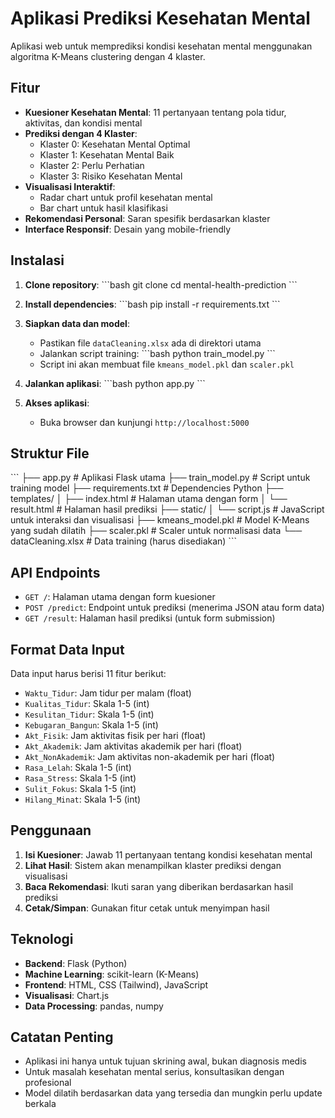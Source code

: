 # Aplikasi Prediksi Kesehatan Mental

Aplikasi web untuk memprediksi kondisi kesehatan mental menggunakan algoritma K-Means clustering dengan 4 klaster.

## Fitur

- **Kuesioner Kesehatan Mental**: 11 pertanyaan tentang pola tidur, aktivitas, dan kondisi mental
- **Prediksi dengan 4 Klaster**:
  - Klaster 0: Kesehatan Mental Optimal
  - Klaster 1: Kesehatan Mental Baik
  - Klaster 2: Perlu Perhatian
  - Klaster 3: Risiko Kesehatan Mental
- **Visualisasi Interaktif**:
  - Radar chart untuk profil kesehatan mental
  - Bar chart untuk hasil klasifikasi
- **Rekomendasi Personal**: Saran spesifik berdasarkan klaster
- **Interface Responsif**: Desain yang mobile-friendly

## Instalasi

1. **Clone repository**:
   \`\`\`bash
   git clone <repository-url>
   cd mental-health-prediction
   \`\`\`

2. **Install dependencies**:
   \`\`\`bash
   pip install -r requirements.txt
   \`\`\`

3. **Siapkan data dan model**:
   - Pastikan file `dataCleaning.xlsx` ada di direktori utama
   - Jalankan script training:
     \`\`\`bash
     python train_model.py
     \`\`\`
   - Script ini akan membuat file `kmeans_model.pkl` dan `scaler.pkl`

4. **Jalankan aplikasi**:
   \`\`\`bash
   python app.py
   \`\`\`

5. **Akses aplikasi**:
   - Buka browser dan kunjungi `http://localhost:5000`

## Struktur File

\`\`\`
├── app.py                 # Aplikasi Flask utama
├── train_model.py         # Script untuk training model
├── requirements.txt       # Dependencies Python
├── templates/
│   ├── index.html        # Halaman utama dengan form
│   └── result.html       # Halaman hasil prediksi
├── static/
│   └── script.js         # JavaScript untuk interaksi dan visualisasi
├── kmeans_model.pkl      # Model K-Means yang sudah dilatih
├── scaler.pkl           # Scaler untuk normalisasi data
└── dataCleaning.xlsx    # Data training (harus disediakan)
\`\`\`

## API Endpoints

- `GET /`: Halaman utama dengan form kuesioner
- `POST /predict`: Endpoint untuk prediksi (menerima JSON atau form data)
- `GET /result`: Halaman hasil prediksi (untuk form submission)

## Format Data Input

Data input harus berisi 11 fitur berikut:
- `Waktu_Tidur`: Jam tidur per malam (float)
- `Kualitas_Tidur`: Skala 1-5 (int)
- `Kesulitan_Tidur`: Skala 1-5 (int)
- `Kebugaran_Bangun`: Skala 1-5 (int)
- `Akt_Fisik`: Jam aktivitas fisik per hari (float)
- `Akt_Akademik`: Jam aktivitas akademik per hari (float)
- `Akt_NonAkademik`: Jam aktivitas non-akademik per hari (float)
- `Rasa_Lelah`: Skala 1-5 (int)
- `Rasa_Stress`: Skala 1-5 (int)
- `Sulit_Fokus`: Skala 1-5 (int)
- `Hilang_Minat`: Skala 1-5 (int)

## Penggunaan

1. **Isi Kuesioner**: Jawab 11 pertanyaan tentang kondisi kesehatan mental
2. **Lihat Hasil**: Sistem akan menampilkan klaster prediksi dengan visualisasi
3. **Baca Rekomendasi**: Ikuti saran yang diberikan berdasarkan hasil prediksi
4. **Cetak/Simpan**: Gunakan fitur cetak untuk menyimpan hasil

## Teknologi

- **Backend**: Flask (Python)
- **Machine Learning**: scikit-learn (K-Means)
- **Frontend**: HTML, CSS (Tailwind), JavaScript
- **Visualisasi**: Chart.js
- **Data Processing**: pandas, numpy

## Catatan Penting

- Aplikasi ini hanya untuk tujuan skrining awal, bukan diagnosis medis
- Untuk masalah kesehatan mental serius, konsultasikan dengan profesional
- Model dilatih berdasarkan data yang tersedia dan mungkin perlu update berkala
